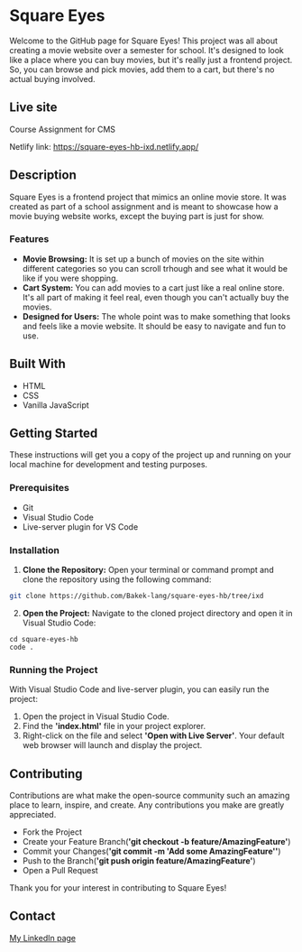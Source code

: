 # Square Eyes 

Welcome to the GitHub page for Square Eyes! This project was all about creating a movie website over a semester for school. It's designed to look like a place where you can buy movies, but it's really just a frontend project. So, you can browse and pick movies, add them to a cart, but there's no actual buying involved.

## Live site

Course Assignment for CMS

Netlify link:
https://square-eyes-hb-ixd.netlify.app/

## Description

Square Eyes is a frontend project that mimics an online movie store. It was created as part of a school assignment and is meant to showcase how a movie buying website works, except the buying part is just for show.

### Features

- **Movie Browsing:** It is set up a bunch of movies on the site within different categories so you can scroll trhough and see what it would be like if you were shopping.
- **Cart System:** You can add movies to a cart just like a real online store. It's all part of making it feel real, even though you can't actually buy the movies.
- **Designed for Users:** The whole point was to make something that looks and feels like a movie website. It should be easy to navigate and fun to use.

## Built With

- HTML
- CSS
- Vanilla JavaScript

## Getting Started

These instructions will get you a copy of the project up and running on your local machine for development and testing purposes.

### Prerequisites

- Git
- Visual Studio Code
- Live-server plugin for VS Code

### Installation


1. **Clone the Repository:** Open your terminal or command prompt and clone the repository using the following command:

```bash
git clone https://github.com/Bakek-lang/square-eyes-hb/tree/ixd
```

2. **Open the Project:** Navigate to the cloned project directory and open it in Visual Studio Code:

```
cd square-eyes-hb
code .
```


### Running the Project

With Visual Studio Code and live-server plugin, you can easily run the project: 

1. Open the project in Visual Studio Code.
2. Find the **'index.html'** file in your project explorer.
3. Right-click on the file and select **'Open with Live Server'**. Your default web browser will launch and display the project.

## Contributing

Contributions are what make the open-source community such an amazing place to learn, inspire, and create. Any contributions you make are greatly appreciated.

- Fork the Project
- Create your Feature Branch(**'git checkout -b feature/AmazingFeature'**)
- Commit your Changes(**'git commit -m 'Add some AmazingFeature''**)
- Push to the Branch(**'git push origin feature/AmazingFeature'**)
- Open a Pull Request

Thank you for your interest in contributing to Square Eyes!

## Contact

[My LinkedIn page](https://www.linkedin.com/in/henrik-bakke-76b716294)
